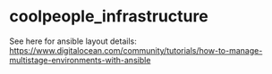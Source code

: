 # coolpeople_infrastructure
See here for ansible layout details: https://www.digitalocean.com/community/tutorials/how-to-manage-multistage-environments-with-ansible